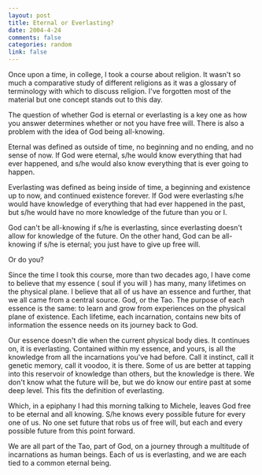 ```yaml
--- 
layout: post
title: Eternal or Everlasting?
date: 2004-4-24
comments: false
categories: random
link: false
---
```

Once upon a time, in college, I took a course about religion. It wasn't so much a comparative study of different religions as it was a glossary of terminology with which to discuss religion. I've forgotten most of the material but one concept stands out to this day.

The question of whether God is eternal or everlasting is a key one as how you answer determines whether or not you have free will. There is also a problem with the idea of God being all-knowing.

Eternal was defined as outside of time, no beginning and no ending, and no sense of now. If God were eternal, s/he would know everything that had ever happened, and s/he would also know everything that is ever going to happen.

Everlasting was defined as being inside of time, a beginning and existence up to now, and continued existence forever. If God were everlasting s/he would have knowledge of everything that had ever happened in the past, but s/he would have no more knowledge of the future than you or I.

God can't be all-knowing if s/he is everlasting, since everlasting doesn't allow for knowledge of the future. On the other hand, God can be all-knowing if s/he is eternal; you just have to give up free will.

Or do you?

Since the time I took this course, more than two decades ago, I have come to believe that my essence ( soul if you will ) has many, many lifetimes on the physical plane. I believe that all of us have an essence and further, that we all came from a central source. God, or the Tao. The purpose of each essence is the same: to learn and grow from experiences on the physical plane of existence. Each lifetime, each incarnation, contains new bits of information the essence needs on its journey back to God.

Our essence doesn't die when the current physical body dies. It continues on, it is everlasting. Contained within my essence, and yours, is all the knowledge from all the incarnations you've had before. Call it instinct, call it genetic memory, call it voodoo, it is there. Some of us are better at tapping into this reservoir of knowledge than others, but the knowledge is there. We don't know what the future will be, but we do know our entire past at some deep level. This fits the definition of everlasting.

Which, in a epiphany I had this morning talking to Michele, leaves God free to be eternal and all knowing. S/he knows every possible future for every one of us. No one set future that robs us of free will, but each and every possible future from this point forward.

We are all part of the Tao, part of God, on a journey through a multitude of incarnations as human beings. Each of us is everlasting, and we are each tied to a common eternal being.

